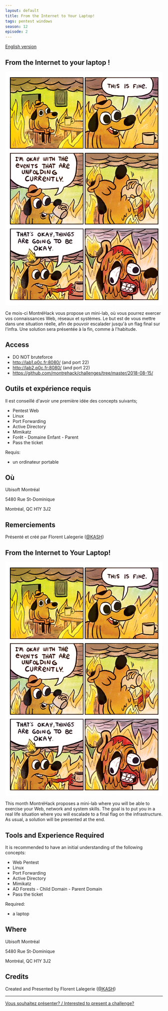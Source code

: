 ```yaml
---
layout: default
title: From the Internet to Your Laptop!
tags: pentest windows
season: 12
episode: 2
---
```


[English version](#english)

## From the Internet to your laptop !

<span title="MRW on the receiving end of a pentest"><img src="/images/18-08_this-is-fine.png" alt="This is fine. Dog in a fire."></span>

Ce mois-ci MontréHack vous propose un mini-lab, où vous pourrez exercer vos connaissances Web, réseaux et systèmes.
Le but est de vous mettre dans une situation réelle, afin de pouvoir escalader jusqu'à un flag final sur l'infra.
Une solution sera présentée à la fin, comme à l'habitude.

## Access

* DO NOT bruteforce
* http://lab1.p0c.fr:8080/ (and port 22)
* http://lab2.p0c.fr:8080/ (and port 22)
* https://github.com/montrehack/challenges/tree/master/2018-08-15/


## Outils et expérience requis

Il est conseillé d'avoir une première idée des concepts suivants;

- Pentest Web
- Linux
- Port Forwarding
- Active Directory
- Mimikatz
- Forêt - Domaine Enfant - Parent
- Pass the ticket

Requis:

* un ordinateur portable

## Où

Ubisoft Montréal

5480 Rue St-Dominique

Montréal, QC H1Y 3J2

## Remerciements

Présenté et créé par Florent Lalegerie ([@KASH](https://twitter.com/KASH______))

<a id="english"></a>

## From the Internet to Your Laptop!

<span title="MRW on the receiving end of a pentest"><img src="/images/18-08_this-is-fine.png" alt="This is fine. Dog in a fire."></span>

This month MontréHack proposes a mini-lab where you will be able to exercise your Web, network and system skills.
The goal is to put you in a real life situation where you will escalade to a final flag on the infrastructure.
As usual, a solution will be presented at the end.

## Tools and Experience Required

It is recommended to have an initial understanding of the following concepts:

- Web Pentest
- Linux
- Port Forwarding
- Active Directory
- Mimikatz
- AD Forests - Child Domain - Parent Domain
- Pass the ticket

Required:

* a laptop

## Where

Ubisoft Montréal

5480 Rue St-Dominique

Montréal, QC H1Y 3J2

## Credits

Created and Presented by Florent Lalegerie ([@KASH](https://twitter.com/KASH______))

<hr/>

[Vous souhaitez présenter? / Interested to present a challenge?](https://github.com/montrehack/montrehack.github.com/wiki/Present-at-Montrehack)

